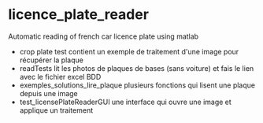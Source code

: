 # licence_plate_reader
Automatic reading of french car licence plate using matlab

- crop plate test contient un exemple de traitement d'une image pour récupérer la plaque
- readTests lit les photos de plaques de bases (sans voiture) et fais le lien avec le fichier excel BDD
- exemples_solutions_lire_plaque plusieurs fonctions qui lisent une plaque depuis une image
- test_licensePlateReaderGUI une interface qui ouvre une image et applique un traitement